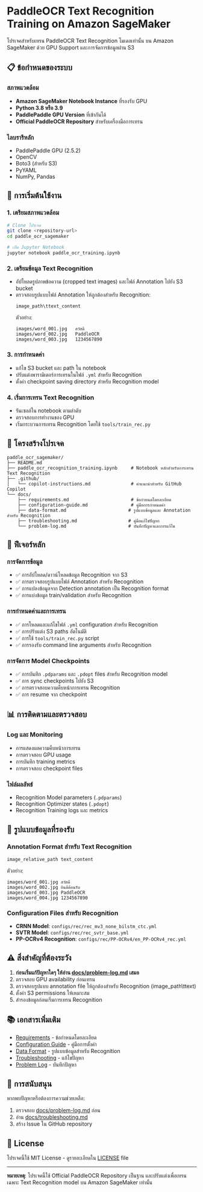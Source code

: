 # PaddleOCR Text Recognition Training on Amazon SageMaker

โปรเจคสำหรับเทรน PaddleOCR Text Recognition โมเดลเท่านั้น บน Amazon SageMaker ด้วย GPU Support และการจัดการข้อมูลผ่าน S3

## 📋 ข้อกำหนดของระบบ

### สภาพแวดล้อม
- **Amazon SageMaker Notebook Instance** ที่รองรับ GPU
- **Python 3.8 หรือ 3.9**
- **PaddlePaddle GPU Version** ที่เข้ากันได้
- **Official PaddleOCR Repository** สำหรับเครื่องมือการเทรน

### ไลบรารีหลัก
- PaddlePaddle GPU (2.5.2)
- OpenCV
- Boto3 (สำหรับ S3)
- PyYAML
- NumPy, Pandas

## 🚀 การเริ่มต้นใช้งาน

### 1. เตรียมสภาพแวดล้อม
```bash
# Clone โปรเจค
git clone <repository-url>
cd paddle_ocr_sagemaker

# เปิด Jupyter Notebook
jupyter notebook paddle_ocr_training.ipynb
```

### 2. เตรียมข้อมูล Text Recognition
- อัปโหลดรูปภาพข้อความ (cropped text images) และไฟล์ Annotation ไปยัง S3 bucket
- ตรวจสอบรูปแบบไฟล์ Annotation ให้ถูกต้องสำหรับ Recognition:
  ```
  image_path\ttext_content
  ```
  ตัวอย่าง:
  ```
  images/word_001.jpg	สวัสดี
  images/word_002.jpg	PaddleOCR
  images/word_003.jpg	1234567890
  ```

### 3. การกำหนดค่า
- แก้ไข S3 bucket และ path ใน notebook
- ปรับแต่งพารามิเตอร์การเทรนในไฟล์ `.yml` สำหรับ Recognition
- ตั้งค่า checkpoint saving directory สำหรับ Recognition model

### 4. เริ่มการเทรน Text Recognition
- รันเซลล์ใน notebook ตามลำดับ
- ตรวจสอบการทำงานของ GPU
- เริ่มกระบวนการเทรน Recognition โดยใช้ `tools/train_rec.py`

## 📁 โครงสร้างโปรเจค

```
paddle_ocr_sagemaker/
├── README.md
├── paddle_ocr_recognition_training.ipynb     # Notebook หลักสำหรับการเทรน Text Recognition
├── .github/
│   └── copilot-instructions.md               # คำแนะนำสำหรับ GitHub Copilot
└── docs/
    ├── requirements.md                       # ข้อกำหนดโดยละเอียด
    ├── configuration-guide.md                # คู่มือการกำหนดค่า
    ├── data-format.md                       # รูปแบบข้อมูลและ Annotation สำหรับ Recognition
    ├── troubleshooting.md                   # คู่มือแก้ไขปัญหา
    └── problem-log.md                       # บันทึกปัญหาและการแก้ไข
```

## 🔧 ฟีเจอร์หลัก

### การจัดการข้อมูล
- ✅ การอัปโหลด/ดาวน์โหลดข้อมูล Recognition จาก S3
- ✅ การตรวจสอบรูปแบบไฟล์ Annotation สำหรับ Recognition
- ✅ การแปลงข้อมูลจาก Detection annotation เป็น Recognition format
- ✅ การแบ่งข้อมูล train/validation สำหรับ Recognition

### การกำหนดค่าและการเทรน
- ✅ การโหลดและแก้ไขไฟล์ `.yml` configuration สำหรับ Recognition
- ✅ การปรับแต่ง S3 paths อัตโนมัติ
- ✅ การใช้ `tools/train_rec.py` script
- ✅ การรองรับ command line arguments สำหรับ Recognition

### การจัดการ Model Checkpoints
- ✅ การบันทึก `.pdparams` และ `.pdopt` files สำหรับ Recognition model
- ✅ การ sync checkpoints ไปยัง S3
- ✅ การตรวจสอบความคืบหน้าการเทรน Recognition
- ✅ การ resume จาก checkpoint

## 📊 การติดตามและตรวจสอบ

### Log และ Monitoring
- การแสดงผลความคืบหน้าการเทรน
- การตรวจสอบ GPU usage
- การบันทึก training metrics
- การตรวจสอบ checkpoint files

### ไฟล์ผลลัพธ์
- Recognition Model parameters (`.pdparams`)
- Recognition Optimizer states (`.pdopt`)
- Recognition Training logs และ metrics

## 🎯 รูปแบบข้อมูลที่รองรับ

### Annotation Format สำหรับ Text Recognition
```
image_relative_path	text_content
```
ตัวอย่าง:
```
images/word_001.jpg	สวัสดี
images/word_002.jpg	ยินดีต้อนรับ
images/word_003.jpg	PaddleOCR
images/word_004.jpg	1234567890
```

### Configuration Files สำหรับ Recognition
- **CRNN Model**: `configs/rec/rec_mv3_none_bilstm_ctc.yml`
- **SVTR Model**: `configs/rec/rec_svtr_base.yml`
- **PP-OCRv4 Recognition**: `configs/rec/PP-OCRv4/en_PP-OCRv4_rec.yml`

## ⚠️ สิ่งสำคัญที่ต้องระวัง

1. **ก่อนเริ่มแก้ปัญหาใดๆ ให้อ่าน [docs/problem-log.md](docs/problem-log.md) เสมอ**
2. ตรวจสอบ GPU availability ก่อนเทรน
3. ตรวจสอบรูปแบบ annotation file ให้ถูกต้องสำหรับ Recognition (image_path\ttext)
4. ตั้งค่า S3 permissions ให้เหมาะสม
5. สำรองข้อมูลก่อนเริ่มการเทรน Recognition

## 📚 เอกสารเพิ่มเติม

- [Requirements](docs/requirements.md) - ข้อกำหนดโดยละเอียด
- [Configuration Guide](docs/configuration-guide.md) - คู่มือการตั้งค่า
- [Data Format](docs/data-format.md) - รูปแบบข้อมูลสำหรับ Recognition
- [Troubleshooting](docs/troubleshooting.md) - แก้ไขปัญหา
- [Problem Log](docs/problem-log.md) - บันทึกปัญหา

## 🤝 การสนับสนุน

หากพบปัญหาหรือต้องการความช่วยเหลือ:
1. ตรวจสอบ [docs/problem-log.md](docs/problem-log.md) ก่อน
2. อ่าน [docs/troubleshooting.md](docs/troubleshooting.md)
3. สร้าง Issue ใน GitHub repository

## 📄 License

โปรเจคนี้ใช้ MIT License - ดูรายละเอียดใน [LICENSE](LICENSE) file

---

**หมายเหตุ**: โปรเจคนี้ใช้ Official PaddleOCR Repository เป็นฐาน และปรับแต่งเพื่อเทรนเฉพาะ Text Recognition model บน Amazon SageMaker เท่านั้น
